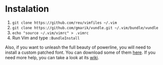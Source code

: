 # Instalation

1. `git clone https://github.com/reu/vimfiles ~/.vim`
2. `git clone https://github.com/gmarik/vundle.git ~/.vim/bundle/vundle`
3. `echo "source ~/.vim/vimrc" > .vimrc`
4. Run Vim and type `:BundleInstall`

Also, if you want to unleash the full beauty of powerline, you will need to install a custom patched font. You can download some of them [here](https://gist.github.com/1595572). If you need more help, you can take a look at its [wiki](https://github.com/Lokaltog/vim-powerline/wiki/Patched-fonts).
